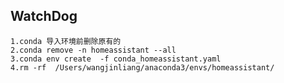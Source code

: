 ## WatchDog
    1.conda 导入环境前删除原有的
    2.conda remove -n homeassistant --all
    3.conda env create  -f conda_homeassistant.yaml
    4.rm -rf  /Users/wangjinliang/anaconda3/envs/homeassistant/
